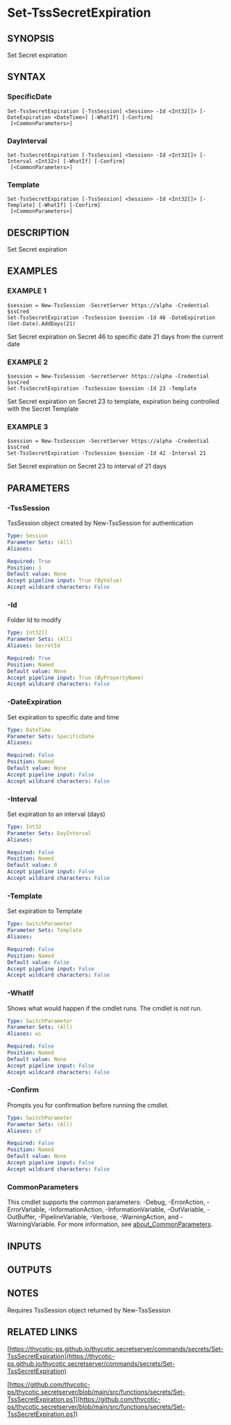 # Set-TssSecretExpiration

## SYNOPSIS
Set Secret expiration

## SYNTAX

### SpecificDate
```
Set-TssSecretExpiration [-TssSession] <Session> -Id <Int32[]> [-DateExpiration <DateTime>] [-WhatIf] [-Confirm]
 [<CommonParameters>]
```

### DayInterval
```
Set-TssSecretExpiration [-TssSession] <Session> -Id <Int32[]> [-Interval <Int32>] [-WhatIf] [-Confirm]
 [<CommonParameters>]
```

### Template
```
Set-TssSecretExpiration [-TssSession] <Session> -Id <Int32[]> [-Template] [-WhatIf] [-Confirm]
 [<CommonParameters>]
```

## DESCRIPTION
Set Secret expiration

## EXAMPLES

### EXAMPLE 1
```
$session = New-TssSession -SecretServer https://alpha -Credential $ssCred
Set-TssSecretExpiration -TssSession $session -Id 46 -DateExpiration (Get-Date).AddDays(21)
```

Set Secret expiration on Secret 46 to specific date 21 days from the current date

### EXAMPLE 2
```
$session = New-TssSession -SecretServer https://alpha -Credential $ssCred
Set-TssSecretExpiration -TssSession $session -Id 23 -Template
```

Set Secret expiration on Secret 23 to template, expiration being controlled with the Secret Template

### EXAMPLE 3
```
$session = New-TssSession -SecretServer https://alpha -Credential $ssCred
Set-TssSecretExpiration -TssSession $session -Id 42 -Interval 21
```

Set Secret expiration on Secret 23 to interval of 21 days

## PARAMETERS

### -TssSession
TssSession object created by New-TssSession for authentication

```yaml
Type: Session
Parameter Sets: (All)
Aliases:

Required: True
Position: 1
Default value: None
Accept pipeline input: True (ByValue)
Accept wildcard characters: False
```

### -Id
Folder Id to modify

```yaml
Type: Int32[]
Parameter Sets: (All)
Aliases: SecretId

Required: True
Position: Named
Default value: None
Accept pipeline input: True (ByPropertyName)
Accept wildcard characters: False
```

### -DateExpiration
Set expiration to specific date and time

```yaml
Type: DateTime
Parameter Sets: SpecificDate
Aliases:

Required: False
Position: Named
Default value: None
Accept pipeline input: False
Accept wildcard characters: False
```

### -Interval
Set expiration to an interval (days)

```yaml
Type: Int32
Parameter Sets: DayInterval
Aliases:

Required: False
Position: Named
Default value: 0
Accept pipeline input: False
Accept wildcard characters: False
```

### -Template
Set expiration to Template

```yaml
Type: SwitchParameter
Parameter Sets: Template
Aliases:

Required: False
Position: Named
Default value: False
Accept pipeline input: False
Accept wildcard characters: False
```

### -WhatIf
Shows what would happen if the cmdlet runs.
The cmdlet is not run.

```yaml
Type: SwitchParameter
Parameter Sets: (All)
Aliases: wi

Required: False
Position: Named
Default value: None
Accept pipeline input: False
Accept wildcard characters: False
```

### -Confirm
Prompts you for confirmation before running the cmdlet.

```yaml
Type: SwitchParameter
Parameter Sets: (All)
Aliases: cf

Required: False
Position: Named
Default value: None
Accept pipeline input: False
Accept wildcard characters: False
```

### CommonParameters
This cmdlet supports the common parameters: -Debug, -ErrorAction, -ErrorVariable, -InformationAction, -InformationVariable, -OutVariable, -OutBuffer, -PipelineVariable, -Verbose, -WarningAction, and -WarningVariable. For more information, see [about_CommonParameters](http://go.microsoft.com/fwlink/?LinkID=113216).

## INPUTS

## OUTPUTS

## NOTES
Requires TssSession object returned by New-TssSession

## RELATED LINKS

[https://thycotic-ps.github.io/thycotic.secretserver/commands/secrets/Set-TssSecretExpiration](https://thycotic-ps.github.io/thycotic.secretserver/commands/secrets/Set-TssSecretExpiration)

[https://github.com/thycotic-ps/thycotic.secretserver/blob/main/src/functions/secrets/Set-TssSecretExpiration.ps1](https://github.com/thycotic-ps/thycotic.secretserver/blob/main/src/functions/secrets/Set-TssSecretExpiration.ps1)

